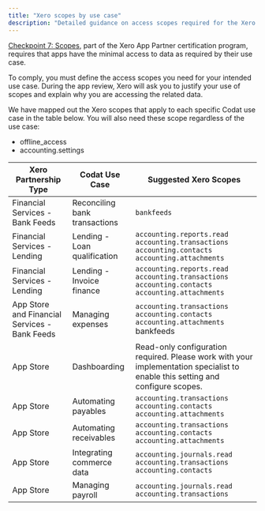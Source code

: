 ```yaml
---
title: "Xero scopes by use case"
description: "Detailed guidance on access scopes required for the Xero partnership certification"
---
```


[Checkpoint 7: Scopes](https://developer.xero.com/documentation/xero-app-store/app-partner-guides/certification-checkpoints/#required-for-all-integrations), part of the Xero App Partner certification program, requires that apps have the minimal access to data as required by their use case. 

To comply, you must define the access scopes you need for your intended use case. During the app review, Xero will ask you to justify your use of scopes and explain why you are accessing the related data.

We have mapped out the Xero scopes that apply to each specific Codat use case in the table below. You will also need these scope regardless of the use case:
* offline_access
* accounting.settings 

| **Xero Partnership Type**                     | **Codat Use Case**            | **Suggested Xero Scopes**                                                                                                                                                                                                                                     |
|-----------------------------------------------|-------------------------------|---------------------------------------------------------------------------------------------------------------------------------------------------------------------------------------------------------------------------------------------------------------|
| Financial Services - Bank Feeds               | Reconciling bank transactions |   `bankfeeds`                                                                                                                                                                                                                                                   |
| Financial Services - Lending                  | Lending - Loan qualification  | `accounting.reports.read` <br/> `accounting.transactions`<br/>`accounting.contacts` <br/> `accounting.attachments`                                                                                                                                                             |
| Financial Services - Lending                  | Lending - Invoice finance     | `accounting.reports.read` <br/> `accounting.transactions` <br/> `accounting.contacts` <br/> `accounting.attachments`                                                                                                                                                            |
| App Store and Financial Services - Bank Feeds | Managing expenses             | `accounting.transactions` <br/> `accounting.contacts` <br/> `accounting.attachments` <br/> bankfeeds                                                                                                                                                                          |
| App Store                                     | Dashboarding                  | Read-only configuration required. Please work with your implementation specialist to enable this setting and configure scopes. |
| App Store                                     | Automating payables           | `accounting.transactions` <br/> `accounting.contacts` <br/> `accounting.attachments`                                                                                                                                                                                      |
| App Store                                     | Automating receivables        | `accounting.transactions` <br/> `accounting.contacts` <br/> `accounting.attachments`                                                                                                                                                                                      |
| App Store                                     | Integrating commerce data     | `accounting.journals.read` <br/> `accounting.transactions` <br/> `accounting.contacts`                                                                                                                                                                                    |
| App Store                                     | Managing payroll              | `accounting.journals.read` <br/> `accounting.transactions`    
